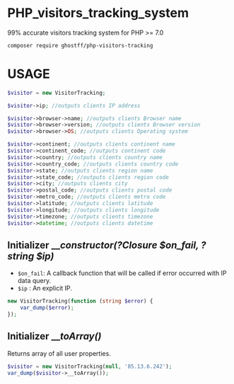 # PHP_visitors_tracking_system
99% accurate visitors tracking system for PHP  >= 7.0

```bash
composer require ghostff/php-visitors-tracking
```

# USAGE
```php
$visitor = new VisitorTracking;

$visitor->ip; //outputs clients IP address

$visitor->browser->name; //outputs clients Browser name
$visitor->browser->version; //outputs clients Browser version
$visitor->browser->OS; //outputs clients Operating system

$visitor->continent; //outputs clients continent name
$visitor->continent_code; //outputs continent code
$visitor->country; //outputs clients country name
$visitor->country_code; //outputs clients country code
$visitor->state; //outputs clients region name
$visitor->state_code; //outputs clients region code
$visitor->city; //outputs clients city
$visitor->postal_code; //outputs clients postal code
$visitor->metro_code; //outputs clients metro code
$visitor->latitude; //outputs clients latitude
$visitor->longitude; //outputs clients longitude
$visitor->timezone; //outputs clients timezone
$visitor->datetime; //outputs clients datetime
```
## Initializer ___constructor(?Closure $on_fail, ?string $ip)_
 - `$on_fail`: A callback function that will be called if error occurred with IP data query.
 - `$ip` : An explicit IP.
```php
new VisitorTracking(function (string $error) {
    var_dump($error);
});
```

## Initializer ___toArray()_ 
Returns array of all user properties.
```php
$visitor = new VisitorTracking(null, '85.13.6.242');
var_dump($visitor->__toArray());
```
